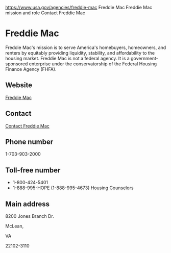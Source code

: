 

https://www.usa.gov/agencies/freddie-mac
Freddie Mac
Freddie Mac mission and role
Contact Freddie Mac

Freddie Mac
===========

Freddie Mac's mission is to serve America's homebuyers, homeowners, and renters by equitably providing liquidity, stability, and affordability to the housing market. Freddie Mac is not a federal agency. It is a government-sponsored enterprise under the conservatorship of the Federal Housing Finance Agency (FHFA).

Website
-------

[Freddie Mac](http://www.freddiemac.com)

Contact
-------

[Contact Freddie Mac](https://www.freddiemac.com/about/contact-us)

Phone number
------------

1-703-903-2000

Toll-free number
----------------

* 1-800-424-5401
* 1-888-995-HOPE (1-888-995-4673) Housing Counselors

Main address
------------

8200 Jones Branch Dr.
  

McLean,

VA

22102-3110
